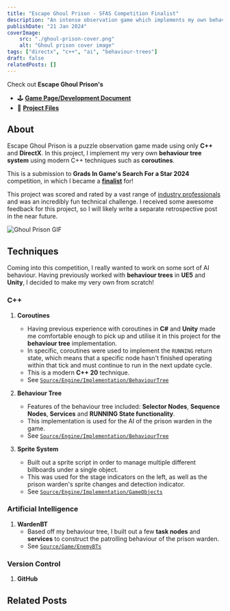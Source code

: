 ```yaml
---
title: "Escape Ghoul Prison - SFAS Competition Finalist"
description: "An intense observation game which implements my own behaviour tree implementation, built with C++ and Directx only."
publishDate: "21 Jan 2024"
coverImage:
    src: "./ghoul-prison-cover.png"
    alt: "Ghoul prison cover image"
tags: ["directx", "c++", "ai", "behaviour-trees"]
draft: false
relatedPosts: []
---
```


Check out **Escape Ghoul Prison's**
- 🕹️ [**Game Page/Development Document**](https://henryha993.itch.io/escape-ghoul-prison)
- 💾 [**Project Files**](https://github.com/HenryHa993/EscapeGhoulPrison)

## About
Escape Ghoul Prison is a puzzle observation game made using only **C++** and **DirectX**. In this project, I implement my very own **behaviour tree system** using modern C++ techniques such as **coroutines**.

This is a submission to **Grads In Game's Search For a Star 2024** competition, in which I became a [**finalist**](https://gradsingames.com/search-for-a-star/sfas-2024-the-finalists/#prog) for!

This project was scored and rated by a vast range of [industry professionals](https://gradsingames.com/search-for-a-star/sfas-2024-the-finalists/#prog) and was an incredibly fun technical challenge. I received some awesome feedback for this project, so I will likely write a separate retrospective post in the near future.

![Ghoul Prison GIF](https://img.itch.zone/aW1nLzE0NzM5ODQwLmdpZg==/original/mEFfqR.gif)

## Techniques
Coming into this competition, I really wanted to work on some sort of AI behaviour. Having previously worked with **behaviour trees** in **UE5** and **Unity**, I decided to make my very own from scratch!

### C++
1. **Coroutines**
    - Having previous experience with coroutines in **C#** and **Unity** made me comfortable enough to pick up and utilise it in this project for the **behaviour tree** implementation.
    - In specific, coroutines were used to implement the `RUNNING` return state, which means that a specific node hasn't finished operating within that tick and must continue to run in the next update cycle.
    - This is a modern **C++ 20** technique.
    - See [`Source/Engine/Implementation/BehaviourTree`](https://github.com/HenryHa993/EscapeGhoulPrison/tree/main/Source/Engine/Implementation/BehaviourTree)

2. **Behaviour Tree**
    - Features of the behaviour tree included: **Selector Nodes**, **Sequence Nodes**, **Services** and **RUNNING State functionality**.
    - This implementation is used for the AI of the prison warden in the game.
    - See [`Source/Engine/Implementation/BehaviourTree`](https://github.com/HenryHa993/EscapeGhoulPrison/tree/main/Source/Engine/Implementation/BehaviourTree)
3. **Sprite System**
    - Built out a sprite script in order to manage multiple different billboards under a single object.
    - This was used for the stage indicators on the left, as well as the prison warden's sprite changes and detection indicator.
    - See [`Source/Engine/Implementation/GameObjects`](https://github.com/HenryHa993/EscapeGhoulPrison/tree/main/Source/Engine/Implementation/GameObjects)

### Artificial Intelligence
1. **WardenBT**
    - Based off my behaviour tree, I built out a few **task nodes** and **services** to construct the patrolling behaviour of the prison warden.
    - See [`Source/Game/EnemyBTs`](https://github.com/HenryHa993/EscapeGhoulPrison/tree/main/Source/Game/EnemyBTs)

### Version Control
1. **GitHub**

## Related Posts